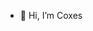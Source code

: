 - 👋 Hi, I’m Coxes

<!---
MenduS12/MenduS12 is a ✨ special ✨ repository because its `README.md` (this file) appears on your GitHub profile.
You can click the Preview link to take a look at your changes.
--->
